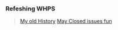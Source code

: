 ### Refeshing WHPS

> [My old History](https://github.com/whps/whps.github.io/tree/dariy)
> [May Closed issues fun](https://github.com/whps/whps.github.io/issues)
